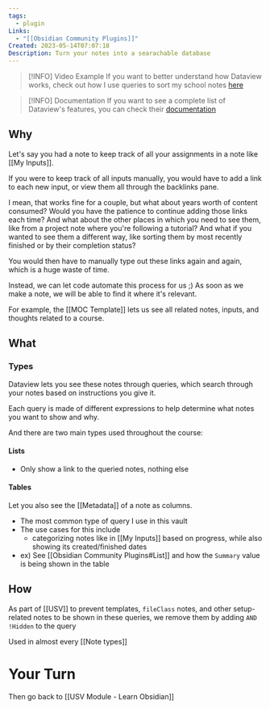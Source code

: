 ```yaml
---
tags:
  - plugin
Links:
  - "[[Obsidian Community Plugins]]"
Created: 2023-05-14T07:07:18
Description: Turn your notes into a searachable database
---
```


> [!INFO] Video Example
> If you want to better understand how Dataview works, check out how I use queries to sort my school notes [here](https://youtu.be/0UTzpIdLbVo?t=98)

> [!INFO] Documentation
> If you want to see a complete list of Dataview's features, you can check their [documentation](https://blacksmithgu.github.io/obsidian-dataview/)

## Why

Let's say you had a note to keep track of all your assignments in a note like [[My Inputs]].

If you were to keep track of all inputs manually, you would have to add a link to each new input, or view them all through the backlinks pane.

I mean, that works fine for a couple, but what about years worth of content consumed? Would you have the patience to continue adding those links each time? And what about the other places in which you need to see them, like from a project note where you're following a tutorial? And what if you wanted to see them a different way, like sorting them by most recently finished or by their completion status?

You would then have to manually type out these links again and again, which is a huge waste of time.

Instead, we can let code automate this process for us ;) As soon as we make a note, we will be able to find it where it's relevant.

For example, the [[MOC Template]] lets us see all related notes, inputs, and thoughts related to a course.

## What
### Types

Dataview lets you see these notes through queries, which search through your notes based on instructions you give it.

Each query is made of different expressions to help determine what notes you want to show and why.

And there are two main types used throughout the course:

#### Lists

- Only show a link to the queried notes, nothing else

#### Tables

Let you also see the [[Metadata]] of a note as columns.

- The most common type of query I use in this vault
- The use cases for this include
  - categorizing notes like in [[My Inputs]] based on progress, while also showing its created/finished dates
- ex) See [[Obsidian Community Plugins#List]] and how the `Summary` value is being shown in the table

## How
As part of [[USV]] to prevent templates, `fileClass` notes, and other setup-related notes to be shown in these queries, we remove them by adding `AND !Hidden` to the query

Used in almost every [[Note types]]

# Your Turn

Then go back to [[USV Module - Learn Obsidian]]